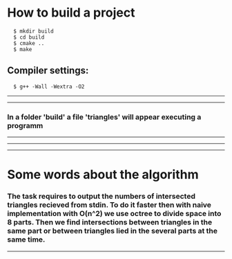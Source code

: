 # How to build a project
```
  $ mkdir build
  $ cd build
  $ cmake ..
  $ make
```
## Compiler settings:
```
  $ g++ -Wall -Wextra -O2
```
---
---
### In a folder 'build' a file 'triangles' will appear executing a programm
---
---
---
# Some words about the algorithm
### The task requires to output the numbers of intersected triangles recieved from stdin. To do it faster then with naive implementation with O(n^2) we use octree to divide space into 8 parts. Then we find intersections between triangles in the same part or between triangles lied in the several parts at the same time. 
---